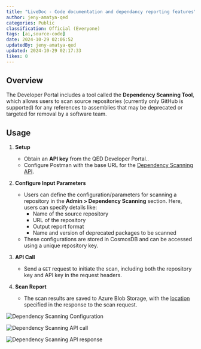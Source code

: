 ```yaml
---
title: "LiveDoc - Code documentation and dependancy reporting features"
author: jeny-amatya-qed
categories: Public
classification: Official (Everyone)
tags: [ai,source-code]
date: 2024-10-29 02:06:52 
updatedBy: jeny-amatya-qed
updated: 2024-10-29 02:17:33 
likes: 0
---
```


## Overview
The Developer Portal includes a tool called the **Dependency Scanning Tool**, which allows users to scan source repositories (currently only GitHub is supported) for any references to assemblies that may be deprecated or targeted for removal by a software team.

## Usage

1. **Setup**
   - Obtain an **API key** from the QED Developer Portal..
   - Configure Postman with the base URL for the [Dependency Scanning API](https://devportal-functions.azurewebsites.net/api/DependencyScanningFunction).

2. **Configure Input Parameters**
   - Users can define the configuration/parameters for scanning a repository in the **Admin > Dependency Scanning** section. Here, users can specify details like:
     - Name of the source repository
     - URL of the repository
     - Output report format
     - Name and version of deprecated packages to be scanned
   - These configurations are stored in CosmosDB and can be accessed using a unique repository key.

3. **API Call**
    - Send a `GET` request to initiate the scan, including both the repository key and API key in the request headers.
    
4. **Scan Report** 
   - The scan results are saved to Azure Blob Storage, with the [location ](https://dpstoragefunctions.blob.core.windows.net/source-scan-reports)specified in the response to the scan request.

![Dependency Scanning Configuration](https://sadevportal3.blob.core.windows.net/root/dependency-scanner1.png)

![Dependency Scanning API call](https://sadevportal3.blob.core.windows.net/root/dependency-scanner2.png)

![Dependency Scanning API response](https://sadevportal3.blob.core.windows.net/root/dependency-scanner3.png)